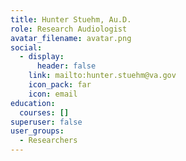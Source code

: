 ```yaml
---
title: Hunter Stuehm, Au.D.
role: Research Audiologist
avatar_filename: avatar.png
social:
  - display:
      header: false
    link: mailto:hunter.stuehm@va.gov
    icon_pack: far
    icon: email
education:
  courses: []
superuser: false
user_groups:
  - Researchers
---
```

